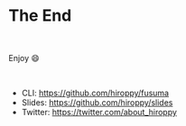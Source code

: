 <!-- classes: end -->

# The End

<br />

Enjoy :smile:

<br />

- CLI: https://github.com/hiroppy/fusuma
- Slides: https://github.com/hiroppy/slides
- Twitter: https://twitter.com/about_hiroppy

